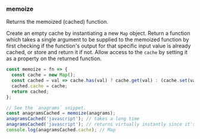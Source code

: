 ### memoize

Returns the memoized (cached) function.

Create an empty cache by instantiating a new `Map` object.
Return a function which takes a single argument to be supplied to the memoized function by first checking if the function's output for that specific input value is already cached, or store and return it if not.
Allow access to the `cache` by setting it as a property on the returned function.

```js
const memoize = fn => {
  const cache = new Map();
  const cached = val => cache.has(val) ? cache.get(val) : (cache.set(val, fn(val)) && cache.get(val));
  cached.cache = cache;
  return cached;
};
```

```js
// See the `anagrams` snippet.
const anagramsCached = memoize(anagrams);
anagramsCached('javascript'); // takes a long time
anagramsCached('javascript'); // returns virtually instantly since it's now cached
console.log(anagramsCached.cache); // Map
```

